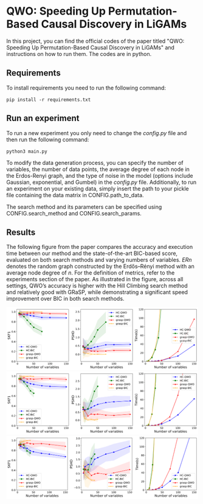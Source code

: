 # QWO: Speeding Up Permutation-Based Causal Discovery in LiGAMs

In this project, you can find the official codes of the paper titled "QWO: Speeding Up Permutation-Based Causal Discovery in LiGAMs" and instructions on how to run them. The codes are in python. 

## Requirements

To install requirements you need to run the following command:

```setup
pip install -r requirements.txt
```


## Run an experiment

To run a new experiment you only need to change the *config.py* file and then run the following command:

```setup
python3 main.py
```

To modify the data generation process, you can specify the number of variables, the number of data points, the average degree of each node in the Erdos-Renyi graph, and the type of noise in the model (options include Gaussian, exponential, and Gumbel) in the *config.py* file. Additionally, to run an experiment on your existing data, simply insert the path to your pickle file containing the data matrix in CONFIG.path_to_data.

The search method and its parameters can be specified using CONFIG.search_method and CONFIG.search_params.

## Results  

The following figure from the paper compares the accuracy and execution time between our method and the state-of-the-art BIC-based score, evaluated on both search methods and varying numbers of variables. $ERn$ denotes the random graph constructed by the Erdős–Rényi method with an average node degree of $n$. For the definition of metrics, refer to the experiments section of the paper. As illustrated in the figure, across all settings, QWO’s accuracy is higher with the Hill Climbing search method and relatively good with GRaSP, while demonstrating a significant speed improvement over BIC in both search methods.

![](figs/ER2-1.png)
![](figs/ER3-1.png)
![](figs/ER4-1.png)
